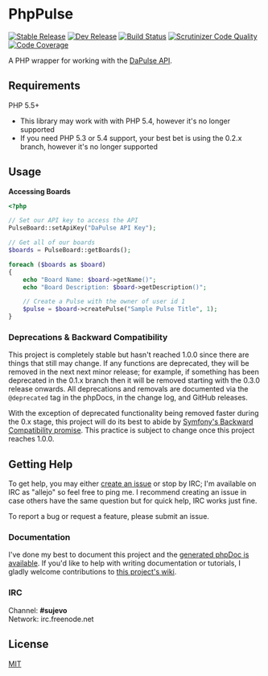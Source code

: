 # PhpPulse

[![Stable Release](https://img.shields.io/packagist/v/allejo/php-pulse.svg)](https://packagist.org/packages/allejo/php-pulse)
[![Dev Release](https://img.shields.io/packagist/vpre/allejo/php-pulse.svg)](https://packagist.org/packages/allejo/php-pulse)
[![Build Status](https://travis-ci.org/allejo/PhpPulse.svg?branch=master)](https://travis-ci.org/allejo/PhpPulse)
[![Scrutinizer Code Quality](https://scrutinizer-ci.com/g/allejo/PhpPulse/badges/quality-score.png?b=master)](https://scrutinizer-ci.com/g/allejo/PhpPulse/?branch=master)
[![Code Coverage](https://scrutinizer-ci.com/g/allejo/PhpPulse/badges/coverage.png?b=master)](https://scrutinizer-ci.com/g/allejo/PhpPulse/?branch=master)

A PHP wrapper for working with the [DaPulse API](https://developers.dapulse.com/).

## Requirements

PHP 5.5+

- This library may work with with PHP 5.4, however it's no longer supported
- If you need PHP 5.3 or 5.4 support, your best bet is using the 0.2.x branch, however it's no longer supported

## Usage

**Accessing Boards**

```php
<?php

// Set our API key to access the API
PulseBoard::setApiKey("DaPulse API Key");

// Get all of our boards
$boards = PulseBoard::getBoards();

foreach ($boards as $board)
{
    echo "Board Name: $board->getName()";
    echo "Board Description: $board->getDescription()";

    // Create a Pulse with the owner of user id 1
    $pulse = $board->createPulse("Sample Pulse Title", 1);
}
```

### Deprecations & Backward Compatibility

This project is completely stable but hasn't reached 1.0.0 since there are things that still may change. If any functions are deprecated, they will be removed in the next next minor release; for example, if something has been deprecated in the 0.1.x branch then it will be removed starting with the 0.3.0 release onwards. All deprecations and removals are documented via the `@deprecated` tag in the phpDocs, in the change log, and GitHub releases.

With the exception of deprecated functionality being removed faster during the 0.x stage, this project will do its best to abide by [Symfony's Backward Compatibility promise](http://symfony.com/doc/current/contributing/code/bc.html). This practice is subject to change once this project reaches 1.0.0.

## Getting Help

To get help, you may either [create an issue](https://github.com/allejo/PhpPulse/issues) or stop by IRC; I'm available on IRC as "allejo" so feel free to ping me. I recommend creating an issue in case others have the same question but for quick help, IRC works just fine.

To report a bug or request a feature, please submit an issue.

### Documentation

I've done my best to document this project and the [generated phpDoc is available](http://docs.allejo.io/PhpPulse/). If you'd like to help with writing documentation or tutorials, I gladly welcome contributions to [this project's wiki](https://github.com/allejo/PhpPulse/wiki).

### IRC

Channel: **#sujevo**  
Network: irc.freenode.net

## License

[MIT](https://github.com/allejo/PhpPulse/blob/master/LICENSE.md)

